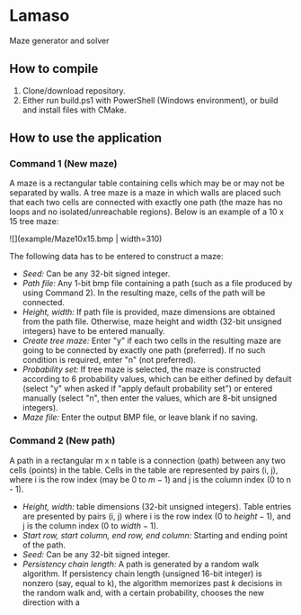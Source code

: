 # Lamaso
Maze generator and solver
## How to compile
1. Clone/download repository.
2. Either run build.ps1 with PowerShell (Windows environment), or build and install files with CMake.
## How to use the application
### Command 1 (New maze)
A maze is a rectangular table containing cells which may be or may not be separated by walls. A tree maze is a maze in which walls are placed such that each two cells are connected with exactly one path (the maze has no loops and no isolated/unreachable regions). Below is an example of a 10 x 15 tree maze:

![](example/Maze10x15.bmp | width=310)

The following data has to be entered to construct a maze:
- *Seed:* Can be any 32-bit signed integer.
- *Path file:* Any 1-bit bmp file containing a path (such as a file produced by using Command 2). In the resulting maze, cells of the path will be connected.
- *Height, width:* If path file is provided, maze dimensions are obtained from the path file. Otherwise, maze height and width (32-bit unsigned integers) have to be entered manually.
- *Create tree maze:* Enter "y" if each two cells in the resulting maze are going to be connected by exactly one path (preferred). If no such condition is required, enter "n" (not preferred).
- *Probability set:* If tree maze is selected, the maze is constructed according to 6 probability values, which can be either defined by default (select "y" when asked if "apply default probability set") or entered manually (select "n", then enter the values, which are 8-bit unsigned integers).
- *Maze file:* Enter the output BMP file, or leave blank if no saving.
### Command 2 (New path)
A path in a rectangular m x n table is a connection (path) between any two cells (points) in the table. Cells in the table are represented by pairs (i, j), where i is the row index (may be 0 to $m - 1$) and j is the column index (0 to n - 1).
- *Height, width:* table dimensions (32-bit unsigned integers). Table entries are presented by pairs (i, j) where i is the row index ($0$ to $height - 1$), and j is the column index ($0$ to $width - 1$).
- *Start row, start column, end row, end column:* Starting and ending point of the path.
- *Seed:* Can be any 32-bit signed integer.
- *Persistency chain length:* A path is generated by a random walk algorithm. If persistency chain length (unsigned 16-bit integer) is nonzero (say, equal to k), the algorithm memorizes past $k$ decisions in the random walk and, with a certain probability, chooses the new direction with a
